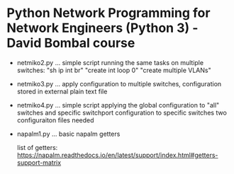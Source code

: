 # Python Network Programming for Network Engineers (Python 3) - David Bombal course

- netmiko2.py ... simple script running the same tasks on multiple switches:
   "sh ip int br"
   "create int loop 0"
   "create multiple VLANs"

- netmiko3.py ... apply configuration to multiple switches, configuration 
   stored in external plain text file
   
- netmiko4.py ... simple script applying the global configuration to "all" switches
   and specific switchport configuration to specific switches
   two configuraiton files needed 

- napalm1.py ... basic napalm getters
   
   list of getters: https://napalm.readthedocs.io/en/latest/support/index.html#getters-support-matrix 

